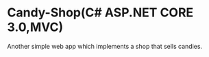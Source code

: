 # Candy-Shop(C# ASP.NET CORE 3.0,MVC)

Another simple web app which implements a shop that sells
candies.
